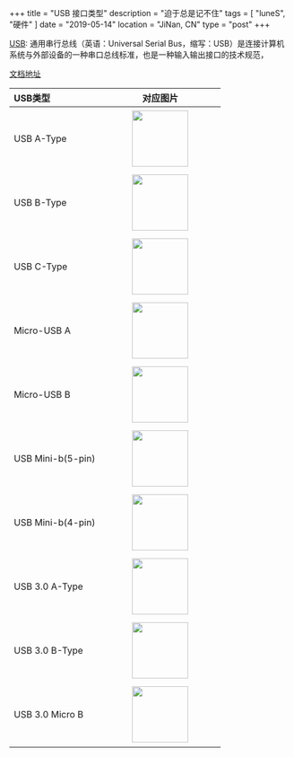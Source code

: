 +++
title = "USB 接口类型"
description = "迫于总是记不住"
tags = [ "luneS", "硬件" ]
date = "2019-05-14"
location = "JiNan, CN"
type = "post"
+++

[USB](https://zh.wikipedia.org/wiki/%E7%A7%BB%E5%8A%A8%E8%AE%BE%E5%A4%87): 通用串行总线（英语：Universal Serial Bus，缩写：USB）是连接计算机系统与外部设备的一种串口总线标准，也是一种输入输出接口的技术规范，

[文档地址](https://www.cablestogo.com/learning/connector-guides/usb)

|   USB类型       |     对应图片      |
|   :----------- |     :----------: |
|   USB A-Type   |    <img src="https://cablestogo-909a.kxcdn.com/static/content/common/images/learning/connector-guides/usb/450/usb-atype-m-c.5cfb3840.jpg" style="width: 100px; height: 100px; margin: 4px 50px"> |
|   USB B-Type   |    <img src="https://cablestogo-909a.kxcdn.com/static/content/common/images/learning/connector-guides/usb/450/usb-btype-m-c.cd367db7.jpg" style="width: 100px; height: 100px; margin: 4px 50px"> |
|   USB C-Type   |    <img src="https://cablestogo-909a.kxcdn.com/static/content/common/images/learning/connector-guides/usb/450/usb-ctype-m-c.034213be.jpg" style="width: 100px; height: 100px; margin: 4px 50px"> |
|   Micro-USB A   |    <img src="https://cablestogo-909a.kxcdn.com/static/content/common/images/learning/connector-guides/usb/450/micro-usb-atype-m-c.80dea5ad.jpg" style="width: 100px; height: 100px; margin: 4px 50px"> |
|   Micro-USB B   |    <img src="https://cablestogo-909a.kxcdn.com/static/content/common/images/learning/connector-guides/usb/450/micro-usb-btype-m-c.043538ac.jpg" style="width: 100px; height: 100px; margin: 4px 50px"> |
|   USB Mini-b(5-pin)   |    <img src="https://cablestogo-909a.kxcdn.com/static/content/common/images/learning/connector-guides/usb/450/usb-minib-5pin-m-c.4680c215.jpg" style="width: 100px; height: 100px; margin: 4px 50px"> |
|   USB Mini-b(4-pin)   |    <img src="https://cablestogo-909a.kxcdn.com/static/content/common/images/learning/connector-guides/usb/450/usb-minib-4pin-m-c.c53efd2e.jpg" style="width: 100px; height: 100px; margin: 4px 50px"> |
|   USB 3.0 A-Type   |    <img src="https://cablestogo-909a.kxcdn.com/static/content/common/images/learning/connector-guides/usb/450/usb-3-atype-m-c.db4b424f.jpg" style="width: 100px; height: 100px; margin: 4px 50px"> |
|   USB 3.0 B-Type   |    <img src="https://cablestogo-909a.kxcdn.com/static/content/common/images/learning/connector-guides/usb/450/usb-3-btype-m-c.025aadf9.jpg" style="width: 100px; height: 100px; margin: 4px 50px"> |
|   USB 3.0 Micro B   |    <img src="https://cablestogo-909a.kxcdn.com/static/content/common/images/learning/connector-guides/usb/450/usb-3-micro-b-m-c.6fb74585.jpg" style="width: 100px; height: 100px; margin: 4px 50px"> |